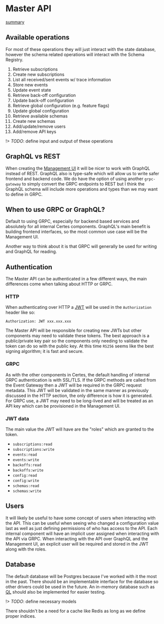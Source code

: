 # Master API

[summary](_media/master-api-summary.md ':include')

## Available operations

For most of these operations they will just interact with the state database, however the schema related operations will interact with the Schema Registry.

1. Retrieve subscriptions
1. Create new subscriptions
1. List all received/sent events w/ trace information
1. Store new events
1. Update event state
1. Retrieve back-off configuration
1. Update back-off configuration
1. Retrieve global configuration (e.g. feature flags)
1. Update global configuration
1. Retrieve available schemas
1. Create new schemas
1. Add/update/remove users
1. Add/remove API keys

!> _TODO_: define input and output of these operations

## GraphQL vs REST

When creating the [Management UI](/management-ui) it will be nicer to work with GraphQL instead of REST. GraphQL also is type-safe which will allow us to write safer frontend and backend code. We do have the option of using another `grpc-gateway` to simply convert the GRPC endpoints to REST but I think the GraphQL schema will include more operations and types than we may want to define in GRPC.

## When to use GRPC or GraphQL?

Default to using GRPC, especially for backend based services and absolutely for all internal Certes components. GraphQL's main benefit is building frontend interfaces, so the most common use case will be the Management UI.

Another way to think about it is that GRPC will generally be used for writing and GraphQL for reading.

## Authentication

The Master API can be authenticated in a few different ways, the main differences come when talking about HTTP or GRPC.

### HTTP

When authenticating over HTTP a [JWT](https://jwt.io) will be used in the `Authorization` header like so:

```
Authorization: JWT xxx.xxx.xxx
```

The Master API will be responsible for creating new JWTs but other components may need to validate these tokens. The best approach is a public/private key pair so the components only needing to validate the token can do so with the public key. At this time `RS256` seems like the best signing algorithm; it is fast and secure.

### GRPC

As with the other components in Certes, the default handling of internal GRPC authentication is with SSL/TLS. If the GRPC methods are called from the Event Gateway then a JWT will be required in the GRPC request metadata. This JWT will be validated in the same manner as previously discussed in the HTTP section, the only difference is how it is generated. For GRPC use, a JWT may need to be long-lived and will be treated as an API key which can be provisioned in the Management UI.

### JWT data

The main value the JWT will have are the "roles" which are granted to the token. 

- `subscriptions:read`
- `subscriptions:write`
- `events:read`
- `events:write`
- `backoffs:read`
- `backoffs:write`
- `config:read`
- `config:write`
- `schemas:read`
- `schemas:write`

## Users

It will likely be useful to have some concept of users when interacting with the API. This can be useful when seeing who changed a configuration value last as well as just defining permissions of who has access to the API. Each internal component will have an implicit user assigned when interacting with the API via GRPC. When interacting with the API over GraphQL and the Management UI, an explicit user will be required and stored in the JWT along with the roles.

## Database

The default database will be Postgres because I've worked with it the most in the past. There should be an implementable interface for the database so other drivers could be used in the future. An in-memory database such as [QL](https://gitlab.com/cznic/ql) should also be implemented for easier testing.

!> _TODO_: define necessary models

There shouldn't be a need for a cache like Redis as long as we define proper indices.
